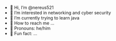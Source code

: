 - 🌊 Hi, I’m @nereus521
- 🌊 I’m interested in networking and cyber security
- 🌊 I’m currently trying to learn java 
- 🌊 How to reach me ...
- 🌊 Pronouns: he/him
- 🌊 Fun fact: ...

<!---
nereus521/nereus521 is a ✨ special ✨ repository because its `README.md` (this file) appears on your GitHub profile.
You can click the Preview link to take a look at your changes.
--->

